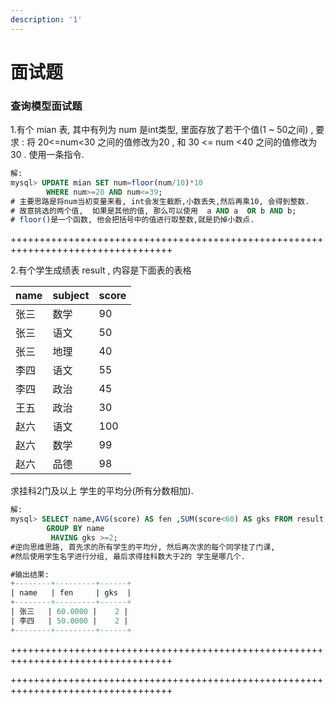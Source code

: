 ```yaml
---
description: '1'
---
```


# 面试题

### 查询模型面试题

1.有个 mian 表, 其中有列为 num 是int类型,  里面存放了若干个值\(1 ~ 50之间\) ,  要求 : 将  20&lt;=num&lt;30  之间的值修改为20 ,  和 30 &lt;= num &lt;40  之间的值修改为 30 .   使用一条指令.

```sql
解:
mysql> UPDATE mian SET num=floor(num/10)*10     
        WHERE num>=20 AND num<=39;
# 主要思路是将num当初变量来看, int会发生截断,小数丢失,然后再乘10, 会得到整数.
# 故意挑选的两个值,  如果是其他的值, 那么可以使用  a AND a  OR b AND b;
# floor()是一个函数, 他会把括号中的值进行取整数,就是扔掉小数点. 
```



++++++++++++++++++++++++++++++++++++++++++++++++++++++++++++++++++++++++++++++++++

2.有个学生成绩表 result  , 内容是下面表的表格  

| name | subject | score |
| :--- | :--- | :--- |
| 张三 | 数学 | 90 |
| 张三 | 语文 | 50 |
| 张三 | 地理 | 40 |
| 李四 | 语文 | 55 |
| 李四 | 政治 | 45 |
| 王五 | 政治 | 30 |
| 赵六 | 语文 | 100 |
| 赵六 | 数学 | 99 |
| 赵六 | 品德 | 98 |

 求挂科2门及以上  学生的平均分\(所有分数相加\).

```sql
解:
mysql> SELECT name,AVG(score) AS fen ,SUM(score<60) AS gks FROM result
        GROUP BY name 
         HAVING gks >=2;
#逆向思维思路, 首先求的所有学生的平均分, 然后再次求的每个同学挂了门课,
#然后使用学生名字进行分组, 最后求得挂科数大于2的 学生是哪几个.

#输出结果:
+--------+---------+------+
| name   | fen     | gks  |
+--------+---------+------+
| 张三   | 60.0000 |    2 |
| 李四   | 50.0000 |    2 |
+--------+---------+------+
```



++++++++++++++++++++++++++++++++++++++++++++++++++++++++++++++++++++++++++++++++++











++++++++++++++++++++++++++++++++++++++++++++++++++++++++++++++++++++++++++++++++++

